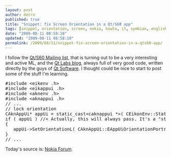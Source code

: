 ```yaml
---
layout: post
author: detro
published: true
title: "Snippet: fix Screen Orientation in a Qt/S60 app"
tags: [snippet, orientation, screen, nokia, howto, it, symbian, english, s60, qt]
date: "2009-08-11 08:58:10"
updated: "2009-08-11 08:58:10"
permalink: /2009/08/11/snippet-fix-screen-orientation-in-a-qts60-app/
---
```


I follow the <a href="mailto:qts60-feedback@trolltech.com">Qt/S60 Mailing list</a>, that is turning out to be a very interesting and active ML, and the <a href="http://labs.trolltech.com/blogs/">Qt Labs blog</a>, always full of very good code, written directly by the guys of <a href="http://www.qtsoftware.com/">Qt Software</a>. I thought could be nice to start to post some of the stuff I'm learning.

<div class="highlight"><pre><span class="cp">#include &lt;eikenv .h&gt;</span>
<span class="cp">#include &lt;eikappui .h&gt;</span>
<span class="cp">#include &lt;aknenv .h&gt;</span>
<span class="cp">#include &lt;aknappui .h&gt;</span>
<span class="c1">// ...</span>
<span class="c1">// lock orientation</span>
<span class="n">CAknAppUi</span><span class="o">*</span> <span class="n">appUi</span> <span class="o">=</span> <span class="k">static_cast</span><span class="o">&lt;</span><span class="n">caknappui</span> <span class="o">*&gt;</span><span class="p">(</span> <span class="n">CEikonEnv</span><span class="o">::</span><span class="n">Static</span><span class="p">()</span><span class="o">-&gt;</span><span class="n">AppUi</span><span class="p">()</span> <span class="p">);</span>
<span class="k">if</span> <span class="p">(</span> <span class="n">appUi</span> <span class="p">)</span> <span class="c1">//&lt; Actually, this will always pass. It&#39;s a &quot;static_cast&quot; after all...</span>
<span class="p">{</span>
   <span class="n">appUi</span><span class="o">-&gt;</span><span class="n">SetOrientationL</span><span class="p">(</span> <span class="n">CAknAppUi</span><span class="o">::</span><span class="n">EAppUiOrientationPortrait</span> <span class="p">);</span>
<span class="p">}</span>
<span class="c1">// ...</span>
</pre></div>


Today's source is: <a href="http://discussion.forum.nokia.com/forum/showthread.php?t=164499">Nokia Forum</a>.</caknappui></aknappui></aknenv></eikappui></eikenv>

